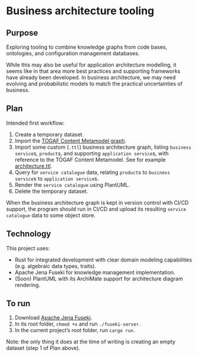 # Business architecture tooling

## Purpose

Exploring tooling to combine knowledge graphs from code bases, ontologies, and configuration management databases.

While this may also be useful for application architecture modelling, it seems like in that area more best practices and supporting frameworks have already been developed. In business architecture, we may need evolving and probabilistic models to match the practical uncertainties of business.

## Plan

Intended first workflow:

1. Create a temporary dataset.
2. Import the [TOGAF Content Metamodel graph](https://www.researchgate.net/publication/220708864_Towards_the_Formalisation_of_the_TOGAF_Content_Metamodel_using_Ontologies).
3. Import some custom (`.ttl`) business architecture graph, listing `business service`s, `product`s, and supporting `application service`s, with reference to the TOGAF Content Metamodel. See for example [architecture.ttl](architecture.ttl).
4. Query for `service catalogue` data, relating `product`s to `business service`s to `application service`s.
5. Render the `service catalogue` using PlantUML.
6. Delete the temporary dataset.

When the business architecture graph is kept in version control with CI/CD support, the program should run in CI/CD and upload its resulting `service catalogue` data to some object store.

## Technology

This project uses:

- Rust for integrated development with clear domain modeling capabilities (e.g. algebraic data types, traits).
- Apache Jena Fuseki for knowledge management implementation.
- (Soon) PlantUML with its ArchiMate support for architecture diagram rendering.

## To run

1. Download [Apache Jena Fuseki](https://jena.apache.org/download/).
2. In its root folder, `chmod +x` and run `./fuseki-server`.
3. In the current project’s root folder, run `cargo run`.

Note: the only thing it does at the time of writing is creating an empty dataset (step 1 of Plan above).
